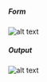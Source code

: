 ##### Form

![alt text][1]

[1]: https://user-images.githubusercontent.com/55252513/83344252-bcd72800-a336-11ea-85e3-d81d2a5001d3.png

##### Output  

![alt text][2]

[2]: hhttps://user-images.githubusercontent.com/55252513/83344253-be085500-a336-11ea-87c6-4a7238de6d96.png
